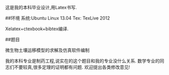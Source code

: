 这是我的本科毕业设计,用Latex书写.

##环境
系统:Ubuntu Linux 13.04
Tex: TexLive 2012

Xelatex+ctexbook+bibtex编译.

##题目

微生物土壤运移模型的求解及仿真软件编制

我的本科专业是制药工程,说实在的这个题目和我的专业没什么关系.
数学专业的同志们不要较真,很多定理的证明都有问题.
欢迎提出各类修改意见!
